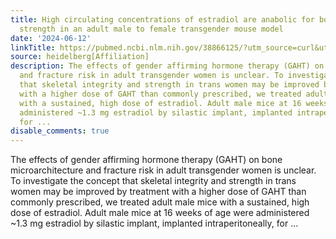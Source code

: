 ```yaml
---
title: High circulating concentrations of estradiol are anabolic for bone mass and
  strength in an adult male to female transgender mouse model
date: '2024-06-12'
linkTitle: https://pubmed.ncbi.nlm.nih.gov/38866125/?utm_source=curl&utm_medium=rss&utm_campaign=pubmed-2&utm_content=1FakS-2QOkCT8HsMOQP1bCRQ4YzyumYOmxmF0moLsQ3dFB1E9V&fc=20220326224207&ff=20240613182215&v=2.18.0.post9+e462414
source: heidelberg[Affiliation]
description: The effects of gender affirming hormone therapy (GAHT) on bone microarchitecture
  and fracture risk in adult transgender women is unclear. To investigate the concept
  that skeletal integrity and strength in trans women may be improved by treatment
  with a higher dose of GAHT than commonly prescribed, we treated adult male mice
  with a sustained, high dose of estradiol. Adult male mice at 16 weeks of age were
  administered ~1.3 mg estradiol by silastic implant, implanted intraperitoneally,
  for ...
disable_comments: true
---
```

The effects of gender affirming hormone therapy (GAHT) on bone microarchitecture and fracture risk in adult transgender women is unclear. To investigate the concept that skeletal integrity and strength in trans women may be improved by treatment with a higher dose of GAHT than commonly prescribed, we treated adult male mice with a sustained, high dose of estradiol. Adult male mice at 16 weeks of age were administered ~1.3 mg estradiol by silastic implant, implanted intraperitoneally, for ...